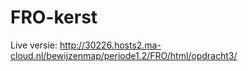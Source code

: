 # FRO-kerst
Live versie: http://30226.hosts2.ma-cloud.nl/bewijzenmap/periode1.2/FRO/html/opdracht3/
